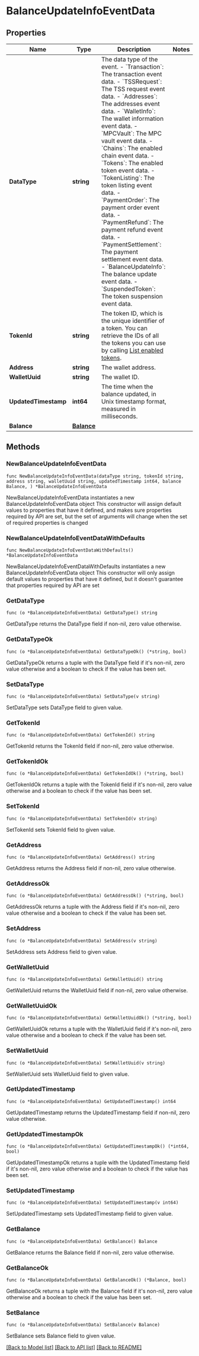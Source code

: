 # BalanceUpdateInfoEventData

## Properties

Name | Type | Description | Notes
------------ | ------------- | ------------- | -------------
**DataType** | **string** |  The data type of the event. - &#x60;Transaction&#x60;: The transaction event data. - &#x60;TSSRequest&#x60;: The TSS request event data. - &#x60;Addresses&#x60;: The addresses event data. - &#x60;WalletInfo&#x60;: The wallet information event data. - &#x60;MPCVault&#x60;: The MPC vault event data. - &#x60;Chains&#x60;: The enabled chain event data. - &#x60;Tokens&#x60;: The enabled token event data. - &#x60;TokenListing&#x60;: The token listing event data.        - &#x60;PaymentOrder&#x60;: The payment order event data. - &#x60;PaymentRefund&#x60;: The payment refund event data. - &#x60;PaymentSettlement&#x60;: The payment settlement event data. - &#x60;BalanceUpdateInfo&#x60;: The balance update event data. - &#x60;SuspendedToken&#x60;: The token suspension event data. | 
**TokenId** | **string** | The token ID, which is the unique identifier of a token. You can retrieve the IDs of all the tokens you can use by calling [List enabled tokens](https://www.cobo.com/developers/v2/api-references/wallets/list-enabled-tokens). | 
**Address** | **string** | The wallet address. | 
**WalletUuid** | **string** | The wallet ID. | 
**UpdatedTimestamp** | **int64** | The time when the balance updated, in Unix timestamp format, measured in milliseconds.  | 
**Balance** | [**Balance**](Balance.md) |  | 

## Methods

### NewBalanceUpdateInfoEventData

`func NewBalanceUpdateInfoEventData(dataType string, tokenId string, address string, walletUuid string, updatedTimestamp int64, balance Balance, ) *BalanceUpdateInfoEventData`

NewBalanceUpdateInfoEventData instantiates a new BalanceUpdateInfoEventData object
This constructor will assign default values to properties that have it defined,
and makes sure properties required by API are set, but the set of arguments
will change when the set of required properties is changed

### NewBalanceUpdateInfoEventDataWithDefaults

`func NewBalanceUpdateInfoEventDataWithDefaults() *BalanceUpdateInfoEventData`

NewBalanceUpdateInfoEventDataWithDefaults instantiates a new BalanceUpdateInfoEventData object
This constructor will only assign default values to properties that have it defined,
but it doesn't guarantee that properties required by API are set

### GetDataType

`func (o *BalanceUpdateInfoEventData) GetDataType() string`

GetDataType returns the DataType field if non-nil, zero value otherwise.

### GetDataTypeOk

`func (o *BalanceUpdateInfoEventData) GetDataTypeOk() (*string, bool)`

GetDataTypeOk returns a tuple with the DataType field if it's non-nil, zero value otherwise
and a boolean to check if the value has been set.

### SetDataType

`func (o *BalanceUpdateInfoEventData) SetDataType(v string)`

SetDataType sets DataType field to given value.


### GetTokenId

`func (o *BalanceUpdateInfoEventData) GetTokenId() string`

GetTokenId returns the TokenId field if non-nil, zero value otherwise.

### GetTokenIdOk

`func (o *BalanceUpdateInfoEventData) GetTokenIdOk() (*string, bool)`

GetTokenIdOk returns a tuple with the TokenId field if it's non-nil, zero value otherwise
and a boolean to check if the value has been set.

### SetTokenId

`func (o *BalanceUpdateInfoEventData) SetTokenId(v string)`

SetTokenId sets TokenId field to given value.


### GetAddress

`func (o *BalanceUpdateInfoEventData) GetAddress() string`

GetAddress returns the Address field if non-nil, zero value otherwise.

### GetAddressOk

`func (o *BalanceUpdateInfoEventData) GetAddressOk() (*string, bool)`

GetAddressOk returns a tuple with the Address field if it's non-nil, zero value otherwise
and a boolean to check if the value has been set.

### SetAddress

`func (o *BalanceUpdateInfoEventData) SetAddress(v string)`

SetAddress sets Address field to given value.


### GetWalletUuid

`func (o *BalanceUpdateInfoEventData) GetWalletUuid() string`

GetWalletUuid returns the WalletUuid field if non-nil, zero value otherwise.

### GetWalletUuidOk

`func (o *BalanceUpdateInfoEventData) GetWalletUuidOk() (*string, bool)`

GetWalletUuidOk returns a tuple with the WalletUuid field if it's non-nil, zero value otherwise
and a boolean to check if the value has been set.

### SetWalletUuid

`func (o *BalanceUpdateInfoEventData) SetWalletUuid(v string)`

SetWalletUuid sets WalletUuid field to given value.


### GetUpdatedTimestamp

`func (o *BalanceUpdateInfoEventData) GetUpdatedTimestamp() int64`

GetUpdatedTimestamp returns the UpdatedTimestamp field if non-nil, zero value otherwise.

### GetUpdatedTimestampOk

`func (o *BalanceUpdateInfoEventData) GetUpdatedTimestampOk() (*int64, bool)`

GetUpdatedTimestampOk returns a tuple with the UpdatedTimestamp field if it's non-nil, zero value otherwise
and a boolean to check if the value has been set.

### SetUpdatedTimestamp

`func (o *BalanceUpdateInfoEventData) SetUpdatedTimestamp(v int64)`

SetUpdatedTimestamp sets UpdatedTimestamp field to given value.


### GetBalance

`func (o *BalanceUpdateInfoEventData) GetBalance() Balance`

GetBalance returns the Balance field if non-nil, zero value otherwise.

### GetBalanceOk

`func (o *BalanceUpdateInfoEventData) GetBalanceOk() (*Balance, bool)`

GetBalanceOk returns a tuple with the Balance field if it's non-nil, zero value otherwise
and a boolean to check if the value has been set.

### SetBalance

`func (o *BalanceUpdateInfoEventData) SetBalance(v Balance)`

SetBalance sets Balance field to given value.



[[Back to Model list]](../README.md#documentation-for-models) [[Back to API list]](../README.md#documentation-for-api-endpoints) [[Back to README]](../README.md)


